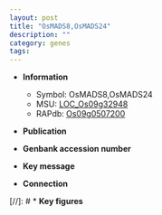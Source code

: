 ```yaml
---
layout: post
title: "OsMADS8,OsMADS24"
description: ""
category: genes
tags: 
---
```


* **Information**  
    + Symbol: OsMADS8,OsMADS24  
    + MSU: [LOC_Os09g32948](http://rice.uga.edu/cgi-bin/ORF_infopage.cgi?orf=LOC_Os09g32948)  
    + RAPdb: [Os09g0507200](http://rapdb.dna.affrc.go.jp/viewer/gbrowse_details/irgsp1?name=Os09g0507200)  

* **Publication**  

* **Genbank accession number**  

* **Key message**  

* **Connection**  

[//]: # * **Key figures**  


